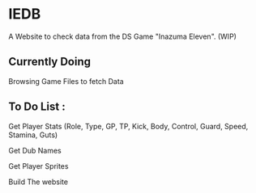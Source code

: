 # IEDB
A Website to check data from the DS Game "Inazuma Eleven". (WIP)

## Currently Doing

Browsing Game Files to fetch Data 

## To Do List :

Get Player Stats (Role, Type, GP, TP, Kick, Body, Control, Guard, Speed, Stamina, Guts)

Get Dub Names

Get Player Sprites

Build The website
